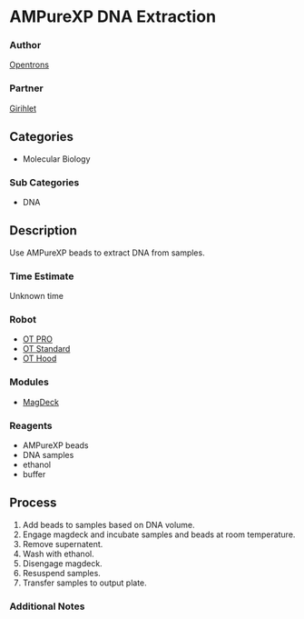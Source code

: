 # AMPureXP DNA Extraction

### Author
[Opentrons](url)

### Partner
[Girihlet](http://www.girihlet.com)

## Categories
* Molecular Biology

### Sub Categories
* DNA

## Description
Use AMPureXP beads to extract DNA from samples.

### Time Estimate
Unknown time

### Robot
* [OT PRO](url) 
* [OT Standard](url)
* [OT Hood](url)

### Modules
* [MagDeck](url)

### Reagents
* AMPureXP beads
* DNA samples
* ethanol
* buffer

## Process
1. Add beads to samples based on DNA volume.
2. Engage magdeck and incubate samples and beads at room temperature.
3. Remove supernatent.
4. Wash with ethanol.
5. Disengage magdeck.
6. Resuspend samples.
7. Transfer samples to output plate.


### Additional Notes